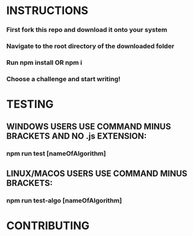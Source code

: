 # INSTRUCTIONS
### First fork this repo and download it onto your system
### Navigate to the root directory of the downloaded folder
### Run npm install OR npm i
### Choose a challenge and start writing!

# TESTING
## WINDOWS USERS USE COMMAND MINUS BRACKETS AND NO .js EXTENSION:
### npm run test [nameOfAlgorithm]

## LINUX/MACOS USERS USE COMMAND MINUS BRACKETS:
### npm run test-algo [nameOfAlgorithm]

# CONTRIBUTING
##
###
